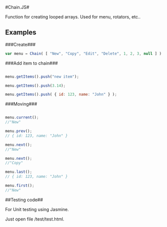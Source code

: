 #Chain.JS#

Function for creating looped arrays. Used for menu, rotators, etc..

## Examples ##

###Create###
```javascript
var menu = Chain( [ "New", "Copy", "Edit", "Delete", 1, 2, 3, null ] );
``` 

###Add item to chain###

```javascript

menu.getItems().push("new item");

menu.getItems().push(3.14);

menu.getItems().push( { id: 123, name: "John" } );

```

###Moving###

```javascript

menu.current();
//"New"

menu.prev();
// { id: 123, name: "John" }

menu.next();
//"New"

menu.next();
//"Copy"

menu.last();
// { id: 123, name: "John" }

menu.first();
//"New"

```

##Testing code##

For Unit testing using Jasmine.

Just open file /test/test.html.